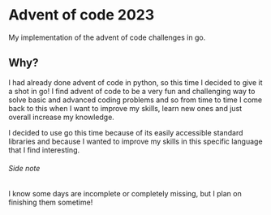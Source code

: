 # Advent of code 2023
<a href="https://adventofcode.com/2023"></a> My implementation of the advent of code challenges in go.

<h2>Why?</h2>
I had already done advent of code in python, so this time I decided to give it a shot in go!
I find advent of code to be a very fun and challenging way to solve basic and advanced coding problems and so from time to time I come back to this when I want to improve my skills, learn new ones and just overall increase my knowledge.

I decided to use go this time because of its easily accessible standard libraries and because I wanted to improve my skills in this specific language that I find interesting.



<h6>Side note</h6>
I know some days are incomplete or completely missing, but I plan on finishing them sometime!
